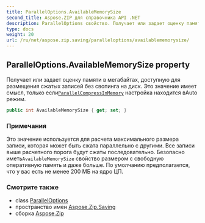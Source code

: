 ```yaml
---
title: ParallelOptions.AvailableMemorySize
second_title: Aspose.ZIP для справочника API .NET
description: ParallelOptions свойство. Получает или задает оценку памяти в мегабайтах доступную для размещения сжатых записей без свопинга на диск. Это значение имеет смысл только еслиParallelCompressInMemory настройка находится вAuto режим.
type: docs
weight: 20
url: /ru/net/aspose.zip.saving/paralleloptions/availablememorysize/
---
```

## ParallelOptions.AvailableMemorySize property

Получает или задает оценку памяти в мегабайтах, доступную для размещения сжатых записей без свопинга на диск. Это значение имеет смысл, только если[`ParallelCompressInMemory`](../parallelcompressinmemory/) настройка находится вAuto режим.

```csharp
public int AvailableMemorySize { get; set; }
```

### Примечания

Это значение используется для расчета максимального размера записи, которая может быть сжата параллельно с другими. Все записи выше расчетного порога будут сжаты последовательно. Безопасно иметь`AvailableMemorySize` свойство размером с свободную оперативную память и даже больше. По умолчанию предполагается, что у вас есть не менее 200 МБ на ядро ЦП.

### Смотрите также

* class [ParallelOptions](../)
* пространство имен [Aspose.Zip.Saving](../../paralleloptions/)
* сборка [Aspose.Zip](../../../)


